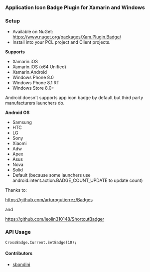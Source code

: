 ### Application Icon Badge Plugin for Xamarin and Windows

### Setup
* Available on NuGet: https://www.nuget.org/packages/Xam.Plugin.Badge/
* Install into your PCL project and Client projects.

**Supports**
* Xamarin.iOS
* Xamarin.iOS (x64 Unified)
* Xamarin.Android
* Windows Phone 8.0
* Windows Phone 8.1 RT
* Windows Store 8.0+

Android doesn't supports app icon badge by default but third party manufacturers launchers do.

**Android OS**
* Samsung
* HTC
* LG
* Sony
* Xiaomi
* Adw
* Apex
* Asus
* Nova
* Solid
* Default (because some launchers use android.intent.action.BADGE_COUNT_UPDATE to update count)

Thanks to:

https://github.com/arturogutierrez/Badges

and

https://github.com/leolin310148/ShortcutBadger

### API Usage
```
CrossBadge.Current.SetBadge(10);
```

#### Contributors
* [sbondini](https://github.com/sbondini)
